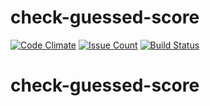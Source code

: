 # check-guessed-score

[![Code Climate](https://codeclimate.com/github/maximtop/check-guessed-score/badges/gpa.svg)](https://codeclimate.com/github/maximtop/check-guessed-score)
[![Issue Count](https://codeclimate.com/github/maximtop/check-guessed-score/badges/issue_count.svg)](https://codeclimate.com/github/maximtop/check-guessed-score)
[![Build Status](https://travis-ci.org/maximtop/check-guessed-score.svg?branch=master)](https://travis-ci.org/maximtop/check-guessed-score)
# check-guessed-score
